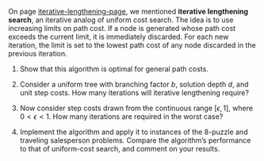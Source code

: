 

On page <a href="#">iterative-lengthening-page</a>,
we mentioned **iterative lengthening search**,
an iterative analog of uniform cost search. The idea is to use increasing limits on
path cost. If a node is generated whose path cost exceeds the current
limit, it is immediately discarded. For each new iteration, the limit is
set to the lowest path cost of any node discarded in the previous
iteration.<br>

1.  Show that this algorithm is optimal for general path costs.<br>

2.  Consider a uniform tree with branching factor $b$, solution depth
    $d$, and unit step costs. How many iterations will iterative
    lengthening require?<br>

3.  Now consider step costs drawn from the continuous range
    $[\epsilon,1]$, where $0 < \epsilon < 1$. How many iterations are
    required in the worst case? <br>

4.  Implement the algorithm and apply it to instances of the 8-puzzle
    and traveling salesperson problems. Compare the algorithm’s
    performance to that of uniform-cost search, and comment on
    your results. <br>
